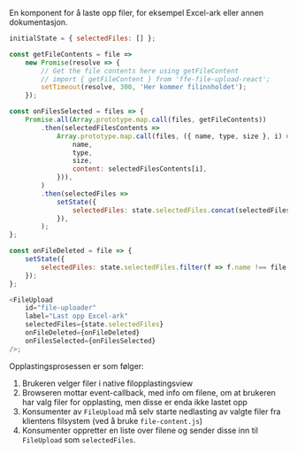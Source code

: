 En komponent for å laste opp filer, for eksempel Excel-ark eller annen dokumentasjon.

```js
initialState = { selectedFiles: [] };

const getFileContents = file =>
    new Promise(resolve => {
        // Get the file contents here using getFileContent
        // import { getFileContent } from 'ffe-file-upload-react';
        setTimeout(resolve, 300, 'Her kommer filinnholdet');
    });

const onFilesSelected = files => {
    Promise.all(Array.prototype.map.call(files, getFileContents))
        .then(selectedFilesContents =>
            Array.prototype.map.call(files, ({ name, type, size }, i) => ({
                name,
                type,
                size,
                content: selectedFilesContents[i],
            })),
        )
        .then(selectedFiles =>
            setState({
                selectedFiles: state.selectedFiles.concat(selectedFiles),
            }),
        );
};

const onFileDeleted = file => {
    setState({
        selectedFiles: state.selectedFiles.filter(f => f.name !== file.name),
    });
};

<FileUpload
    id="file-uploader"
    label="Last opp Excel-ark"
    selectedFiles={state.selectedFiles}
    onFileDeleted={onFileDeleted}
    onFilesSelected={onFilesSelected}
/>;
```

Opplastingsprosessen er som følger:

1. Brukeren velger filer i native filopplastingsview
2. Browseren mottar event-callback, med info om filene, om at brukeren har valg filer for opplasting, men disse er enda
   ikke lastet opp
3. Konsumenter av `FileUpload` må selv starte nedlasting av valgte filer fra klientens filsystem (ved å bruke
   `file-content.js`)
4. Konsumenter oppretter en liste over filene og sender disse inn til `FileUpload` som `selectedFiles`.
